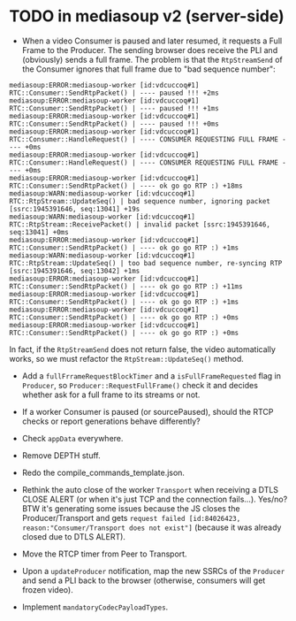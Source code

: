 # TODO in mediasoup v2 (server-side)

* When a video Consumer is paused and later resumed, it requests a Full Frame to the Producer. The sending browser does receive the PLI and (obviously) sends a full frame. The problem is that the `RtpStreamSend` of the Consumer ignores that full frame due to "bad sequence number":

```
mediasoup:ERROR:mediasoup-worker [id:vdcuccoq#1] RTC::Consumer::SendRtpPacket() | ---- paused !!! +2ms
mediasoup:ERROR:mediasoup-worker [id:vdcuccoq#1] RTC::Consumer::SendRtpPacket() | ---- paused !!! +1ms
mediasoup:ERROR:mediasoup-worker [id:vdcuccoq#1] RTC::Consumer::SendRtpPacket() | ---- paused !!! +0ms
mediasoup:ERROR:mediasoup-worker [id:vdcuccoq#1] RTC::Consumer::HandleRequest() | ---- CONSUMER REQUESTING FULL FRAME ---- +0ms
mediasoup:ERROR:mediasoup-worker [id:vdcuccoq#1] RTC::Consumer::HandleRequest() | ---- CONSUMER REQUESTING FULL FRAME ---- +0ms
mediasoup:ERROR:mediasoup-worker [id:vdcuccoq#1] RTC::Consumer::SendRtpPacket() | ---- ok go go RTP :) +18ms
mediasoup:WARN:mediasoup-worker [id:vdcuccoq#1] RTC::RtpStream::UpdateSeq() | bad sequence number, ignoring packet [ssrc:1945391646, seq:13041] +19s
mediasoup:WARN:mediasoup-worker [id:vdcuccoq#1] RTC::RtpStream::ReceivePacket() | invalid packet [ssrc:1945391646, seq:13041] +0ms
mediasoup:ERROR:mediasoup-worker [id:vdcuccoq#1] RTC::Consumer::SendRtpPacket() | ---- ok go go RTP :) +1ms
mediasoup:WARN:mediasoup-worker [id:vdcuccoq#1] RTC::RtpStream::UpdateSeq() | too bad sequence number, re-syncing RTP [ssrc:1945391646, seq:13042] +1ms
mediasoup:ERROR:mediasoup-worker [id:vdcuccoq#1] RTC::Consumer::SendRtpPacket() | ---- ok go go RTP :) +11ms
mediasoup:ERROR:mediasoup-worker [id:vdcuccoq#1] RTC::Consumer::SendRtpPacket() | ---- ok go go RTP :) +1ms
mediasoup:ERROR:mediasoup-worker [id:vdcuccoq#1] RTC::Consumer::SendRtpPacket() | ---- ok go go RTP :) +0ms
mediasoup:ERROR:mediasoup-worker [id:vdcuccoq#1] RTC::Consumer::SendRtpPacket() | ---- ok go go RTP :) +0ms
```

In fact, if the `RtpStreamSend` does not return false, the video automatically works, so we must refactor the `RtpStream::UpdateSeq()` method.

* Add a `fullFrrameRequestBlockTimer` and a `isFullFrameRequested` flag in `Producer`, so `Producer::RequestFullFrame()` check it and decides whether ask for a full frame to its streams or not.

* If a worker Consumer is paused (or sourcePaused), should the RTCP checks or report generations behave differently?

* Check `appData` everywhere.

* Remove DEPTH stuff.

* Redo the compile_commands_template.json.

* Rethink the auto close of the worker `Transport` when receiving a DTLS CLOSE ALERT (or when it's just TCP and the connection fails...). Yes/no? BTW it's generating some issues because the JS closes the Producer/Transport and gets `request failed [id:84026423, reason:"Consumer/Transport does not exist"]` (because it was already closed due to DTLS ALERT).

* Move the RTCP timer from Peer to Transport.

* Upon a `updateProducer` notification, map the new SSRCs of the `Producer` and send a PLI back to the browser (otherwise, consumers will get frozen video).

* Implement `mandatoryCodecPayloadTypes`.

